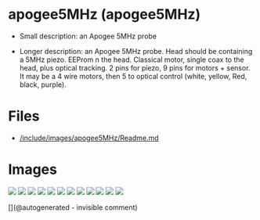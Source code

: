 # apogee5MHz (apogee5MHz)

* Small description: an Apogee 5MHz probe

* Longer description: an Apogee 5MHz probe. Head should be containing a 5MHz piezo. EEProm n the head. Classical motor, single coax to the head, plus optical tracking. 2 pins for piezo, 9 pins for motors + sensor. It may be a 4 wire motors, then 5 to optical control (white, yellow, Red, black, purple).

# Files

* [/include/images/apogee5MHz/Readme.md](/include/images/apogee5MHz/Readme.md)


# Images

![](/include/images/apogee5MHz/P_20180831_205237.jpg)
![](/include/images/apogee5MHz/P_20180831_205358.jpg)
![](/include/images/apogee5MHz/P_20180831_205833.jpg)
![](/include/images/apogee5MHz/P_20180831_210111.jpg)
![](/include/images/apogee5MHz/P_20180831_205524.jpg)
![](/include/images/apogee5MHz/P_20180831_205539.jpg)
![](/include/images/apogee5MHz/P_20180831_205534.jpg)
![](/include/images/apogee5MHz/P_20180831_205659.jpg)
![](/include/images/apogee5MHz/P_20180831_205430.jpg)
![](/include/images/apogee5MHz/P_20180831_205225.jpg)
![](/include/images/apogee5MHz/P_20180831_205348.jpg)
![](/include/images/apogee5MHz/P_20180831_210151.jpg)




[](@autogenerated - invisible comment)
